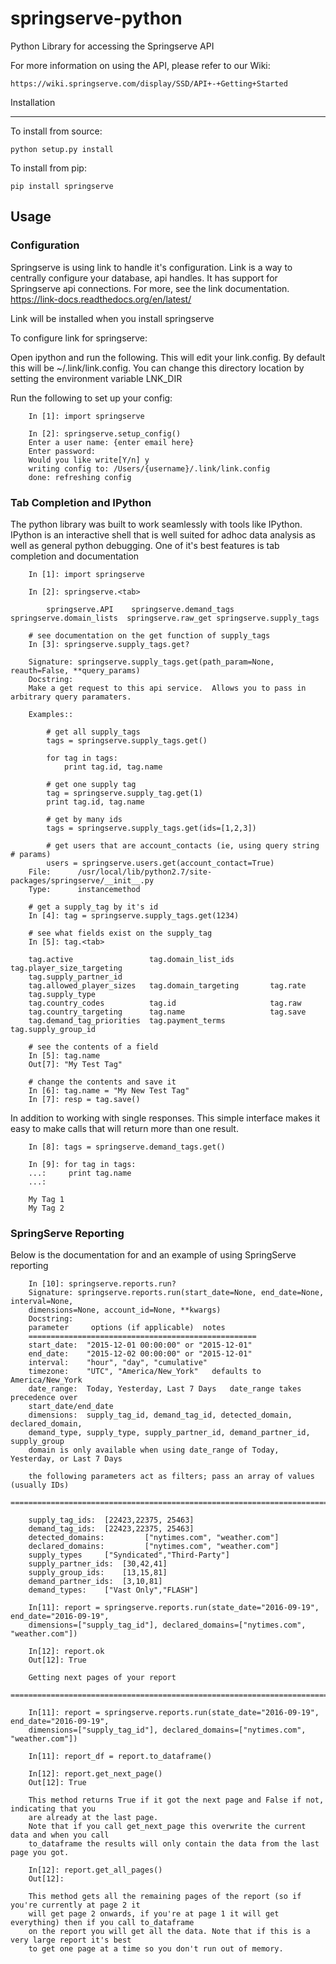 # springserve-python
Python Library for accessing the Springserve API

For more information on using the API, please refer to our Wiki:

	https://wiki.springserve.com/display/SSD/API+-+Getting+Started

Installation

-------------

To install from source:

    python setup.py install

To install from pip:

    pip install springserve

Usage
-----------

### Configuration ###

Springserve is using link to handle it's configuration.  Link is a way to
centrally configure your database, api handles. It has support for Springserve
api connections.  For more, see the link documentation.  https://link-docs.readthedocs.org/en/latest/

Link will be installed when you install springserve

To configure link for springserve:

Open ipython and run the following. This will edit your link.config.  By default this will be ~/.link/link.config.
You can change this directory location by setting the environment variable  LNK_DIR

Run the following to set up your config:

		In [1]: import springserve

		In [2]: springserve.setup_config()
		Enter a user name: {enter email here}
		Enter password:
		Would you like write[Y/n] y
		writing config to: /Users/{username}/.link/link.config
		done: refreshing config

### Tab Completion and IPython ###

The python library was built to work seamlessly with tools like IPython. IPython
is an interactive shell that is well suited for adhoc data analysis as well as
general python debugging. One of it's best features is tab completion and
documentation

		In [1]: import springserve

		In [2]: springserve.<tab>

			springserve.API    springserve.demand_tags   springserve.domain_lists  springserve.raw_get springserve.supply_tags

		# see documentation on the get function of supply_tags
		In [3]: springserve.supply_tags.get?

        Signature: springserve.supply_tags.get(path_param=None, reauth=False, **query_params)
        Docstring:
        Make a get request to this api service.  Allows you to pass in arbitrary query paramaters.

        Examples::

            # get all supply_tags
            tags = springserve.supply_tags.get()

            for tag in tags:
                print tag.id, tag.name

            # get one supply tag
            tag = springserve.supply_tag.get(1)
            print tag.id, tag.name

            # get by many ids
            tags = springserve.supply_tags.get(ids=[1,2,3])

            # get users that are account_contacts (ie, using query string # params)
            users = springserve.users.get(account_contact=True)
        File:      /usr/local/lib/python2.7/site-packages/springserve/__init__.py
        Type:      instancemethod

		# get a supply_tag by it's id
		In [4]: tag = springserve.supply_tags.get(1234)

		# see what fields exist on the supply_tag
		In [5]: tag.<tab>

		tag.active                 tag.domain_list_ids        tag.player_size_targeting
		tag.supply_partner_id
		tag.allowed_player_sizes   tag.domain_targeting       tag.rate
		tag.supply_type
		tag.country_codes          tag.id                     tag.raw
		tag.country_targeting      tag.name                   tag.save
		tag.demand_tag_priorities  tag.payment_terms          tag.supply_group_id

		# see the contents of a field
		In [5]: tag.name
		Out[7]: "My Test Tag"

		# change the contents and save it
		In [6]: tag.name = "My New Test Tag"
		In [7]: resp = tag.save()

In addition to working with single responses.  This simple interface makes it
easy to make calls that will return more than one result.


		In [8]: tags = springserve.demand_tags.get()

		In [9]: for tag in tags:
		...:     print tag.name
		...:

		My Tag 1
		My Tag 2

### SpringServe Reporting ###

Below is the documentation for and an example of using SpringServe reporting

        In [10]: springserve.reports.run?
        Signature: springserve.reports.run(start_date=None, end_date=None, interval=None,
        dimensions=None, account_id=None, **kwargs)
        Docstring:
        parameter     options (if applicable)  notes
        ===================================================
        start_date:  "2015-12-01 00:00:00" or "2015-12-01"
        end_date:    "2015-12-02 00:00:00" or "2015-12-01"
        interval:    "hour", "day", "cumulative"
        timezone:    "UTC", "America/New_York"   defaults to America/New_York
        date_range:  Today, Yesterday, Last 7 Days   date_range takes precedence over
        start_date/end_date
        dimensions:  supply_tag_id, demand_tag_id, detected_domain, declared_domain,
        demand_type, supply_type, supply_partner_id, demand_partner_id, supply_group
        domain is only available when using date_range of Today, Yesterday, or Last 7 Days

        the following parameters act as filters; pass an array of values (usually IDs)
        =================================================================================

        supply_tag_ids:  [22423,22375, 25463]
        demand_tag_ids:  [22423,22375, 25463]
        detected_domains:         ["nytimes.com", "weather.com"]
        declared_domains:         ["nytimes.com", "weather.com"]
        supply_types     ["Syndicated","Third-Party"]
        supply_partner_ids:  [30,42,41]
        supply_group_ids:    [13,15,81]
        demand_partner_ids:  [3,10,81]
        demand_types:    ["Vast Only","FLASH"]

        In[11]: report = springserve.reports.run(state_date="2016-09-19", end_date="2016-09-19",
        dimensions=["supply_tag_id"], declared_domains=["nytimes.com", "weather.com"])

        In[12]: report.ok
        Out[12]: True

        Getting next pages of your report
        =================================================================================

        In[11]: report = springserve.reports.run(state_date="2016-09-19", end_date="2016-09-19",
        dimensions=["supply_tag_id"], declared_domains=["nytimes.com", "weather.com"])

        In[11]: report_df = report.to_dataframe()

        In[12]: report.get_next_page()
        Out[12]: True

        This method returns True if it got the next page and False if not, indicating that you
        are already at the last page.
        Note that if you call get_next_page this overwrite the current data and when you call
        to_dataframe the results will only contain the data from the last page you got.

        In[12]: report.get_all_pages()
        Out[12]:

        This method gets all the remaining pages of the report (so if you're currently at page 2 it
        will get page 2 onwards, if you're at page 1 it will get everything) then if you call to_dataframe
        on the report you will get all the data. Note that if this is a very large report it's best
        to get one page at a time so you don't run out of memory.

